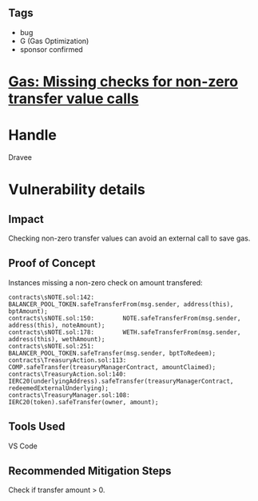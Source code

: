 ## Tags

- bug
- G (Gas Optimization)
- sponsor confirmed

# [Gas: Missing checks for non-zero transfer value calls](https://github.com/code-423n4/2022-01-notional-findings/issues/94) 

# Handle

Dravee


# Vulnerability details

## Impact  
Checking non-zero transfer values can avoid an external call to save gas.  
  
## Proof of Concept  
Instances missing a non-zero check on amount transfered:  
```  
contracts\sNOTE.sol:142:        BALANCER_POOL_TOKEN.safeTransferFrom(msg.sender, address(this), bptAmount);
contracts\sNOTE.sol:150:        NOTE.safeTransferFrom(msg.sender, address(this), noteAmount);
contracts\sNOTE.sol:178:        WETH.safeTransferFrom(msg.sender, address(this), wethAmount);
contracts\sNOTE.sol:251:        BALANCER_POOL_TOKEN.safeTransfer(msg.sender, bptToRedeem);
contracts\TreasuryAction.sol:113:        COMP.safeTransfer(treasuryManagerContract, amountClaimed);
contracts\TreasuryAction.sol:140:        IERC20(underlyingAddress).safeTransfer(treasuryManagerContract, redeemedExternalUnderlying);
contracts\TreasuryManager.sol:108:        IERC20(token).safeTransfer(owner, amount);
```  
  
## Tools Used  
VS Code  
  
## Recommended Mitigation Steps  
Check if transfer amount > 0.


